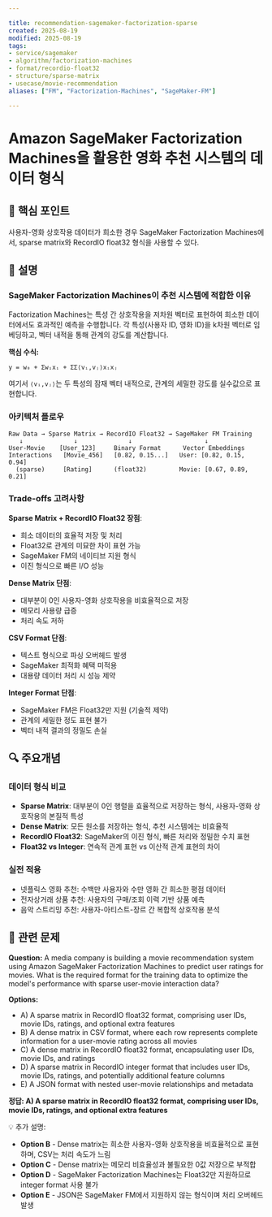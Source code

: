 ```yaml
---

title: recommendation-sagemaker-factorization-sparse
created: 2025-08-19
modified: 2025-08-19
tags:
- service/sagemaker
- algorithm/factorization-machines
- format/recordio-float32
- structure/sparse-matrix
- usecase/movie-recommendation
aliases: ["FM", "Factorization-Machines", "SageMaker-FM"]

---
```


# Amazon SageMaker Factorization Machines을 활용한 영화 추천 시스템의 데이터 형식

## 🎯 핵심 포인트

사용자-영화 상호작용 데이터가 희소한 경우 SageMaker Factorization Machines에서, sparse matrix와 RecordIO float32 형식을 사용할 수 있다.

## 📝 설명

### SageMaker Factorization Machines이 추천 시스템에 적합한 이유

Factorization Machines는 특성 간 상호작용을 저차원 벡터로 표현하여 희소한 데이터에서도 효과적인 예측을 수행합니다. 각 특성(사용자 ID, 영화 ID)을 k차원 벡터로 임베딩하고, 벡터 내적을 통해 관계의 강도를 계산합니다.

**핵심 수식:**
```
y = w₀ + Σwᵢxᵢ + ΣΣ⟨vᵢ,vⱼ⟩xᵢxⱼ
```

여기서 `⟨vᵢ,vⱼ⟩`는 두 특성의 잠재 벡터 내적으로, 관계의 세밀한 강도를 실수값으로 표현합니다.

### 아키텍처 플로우

```
Raw Data → Sparse Matrix → RecordIO Float32 → SageMaker FM Training
   ↓              ↓              ↓                    ↓
User-Movie    [User_123]     Binary Format      Vector Embeddings
Interactions   [Movie_456]   [0.82, 0.15...]   User: [0.82, 0.15, 0.94]
  (sparse)     [Rating]      (float32)         Movie: [0.67, 0.89, 0.21]
```

### Trade-offs 고려사항

**Sparse Matrix + RecordIO Float32 장점**:
- 희소 데이터의 효율적 저장 및 처리
- Float32로 관계의 미묘한 차이 표현 가능
- SageMaker FM의 네이티브 지원 형식
- 이진 형식으로 빠른 I/O 성능

**Dense Matrix 단점**:
- 대부분이 0인 사용자-영화 상호작용을 비효율적으로 저장
- 메모리 사용량 급증
- 처리 속도 저하

**CSV Format 단점**:
- 텍스트 형식으로 파싱 오버헤드 발생
- SageMaker 최적화 혜택 미적용
- 대용량 데이터 처리 시 성능 제약

**Integer Format 단점**:
- SageMaker FM은 Float32만 지원 (기술적 제약)
- 관계의 세밀한 정도 표현 불가
- 벡터 내적 결과의 정밀도 손실

## 🔍 주요개념

### 데이터 형식 비교

- **Sparse Matrix**: 대부분이 0인 행렬을 효율적으로 저장하는 형식, 사용자-영화 상호작용의 본질적 특성
- **Dense Matrix**: 모든 원소를 저장하는 형식, 추천 시스템에는 비효율적
- **RecordIO Float32**: SageMaker의 이진 형식, 빠른 처리와 정밀한 수치 표현
- **Float32 vs Integer**: 연속적 관계 표현 vs 이산적 관계 표현의 차이

### 실전 적용

- 넷플릭스 영화 추천: 수백만 사용자와 수만 영화 간 희소한 평점 데이터
- 전자상거래 상품 추천: 사용자의 구매/조회 이력 기반 상품 예측
- 음악 스트리밍 추천: 사용자-아티스트-장르 간 복합적 상호작용 분석

## 📝 관련 문제

**Question:** A media company is building a movie recommendation system using Amazon SageMaker Factorization Machines to predict user ratings for movies. What is the required format for the training data to optimize the model's performance with sparse user-movie interaction data?

**Options:**

- A) A sparse matrix in RecordIO float32 format, comprising user IDs, movie IDs, ratings, and optional extra features
- B) A dense matrix in CSV format, where each row represents complete information for a user-movie rating across all movies
- C) A dense matrix in RecordIO float32 format, encapsulating user IDs, movie IDs, and ratings
- D) A sparse matrix in RecordIO integer format that includes user IDs, movie IDs, ratings, and potentially additional feature columns
- E) A JSON format with nested user-movie relationships and metadata

**정답: A) A sparse matrix in RecordIO float32 format, comprising user IDs, movie IDs, ratings, and optional extra features**

💡 추가 설명:

- **Option B** - Dense matrix는 희소한 사용자-영화 상호작용을 비효율적으로 표현하며, CSV는 처리 속도가 느림
- **Option C** - Dense matrix는 메모리 비효율성과 불필요한 0값 저장으로 부적합
- **Option D** - SageMaker Factorization Machines는 Float32만 지원하므로 integer format 사용 불가
- **Option E** - JSON은 SageMaker FM에서 지원하지 않는 형식이며 처리 오버헤드 발생